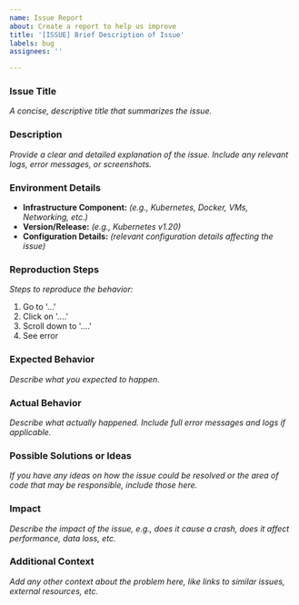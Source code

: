 ```yaml
---
name: Issue Report
about: Create a report to help us improve
title: '[ISSUE] Brief Description of Issue'
labels: bug
assignees: ''

---
```


### Issue Title
*A concise, descriptive title that summarizes the issue.*

### Description
*Provide a clear and detailed explanation of the issue. Include any relevant logs, error messages, or screenshots.*

### Environment Details
- **Infrastructure Component:** *(e.g., Kubernetes, Docker, VMs, Networking, etc.)*
- **Version/Release:** *(e.g., Kubernetes v1.20)*
- **Configuration Details:** *(relevant configuration details affecting the issue)*

### Reproduction Steps
*Steps to reproduce the behavior:*
1. Go to '...'
2. Click on '....'
3. Scroll down to '....'
4. See error

### Expected Behavior
*Describe what you expected to happen.*

### Actual Behavior
*Describe what actually happened. Include full error messages and logs if applicable.*

### Possible Solutions or Ideas
*If you have any ideas on how the issue could be resolved or the area of code that may be responsible, include those here.*

### Impact
*Describe the impact of the issue, e.g., does it cause a crash, does it affect performance, data loss, etc.*

### Additional Context
*Add any other context about the problem here, like links to similar issues, external resources, etc.*
